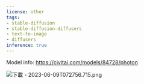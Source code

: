 ```yaml
---
license: other
tags:
- stable-diffusion
- stable-diffusion-diffusers
- text-to-image
- diffusers
inference: true
---
```

Model info: https://civitai.com/models/84728/photon

![下載 - 2023-06-09T072756.715.png](https://cdn-uploads.huggingface.co/production/uploads/646c83c871d0c8a6e4455854/nK5-XX5jPaHEnzySaUNer.png)